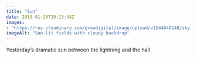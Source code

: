 ```yaml
---
title: "Sun"
date: 2018-01-26T20:15:44Z
images: 
- "https://res.cloudinary.com/growdigital/image/upload/v1544049248/sky-28116766899.jpg"
imageAlt: "Sun-lit fields with cloudy backdrop"
---
```


Yesterday’s dramatic sun between the lightning and the hail
